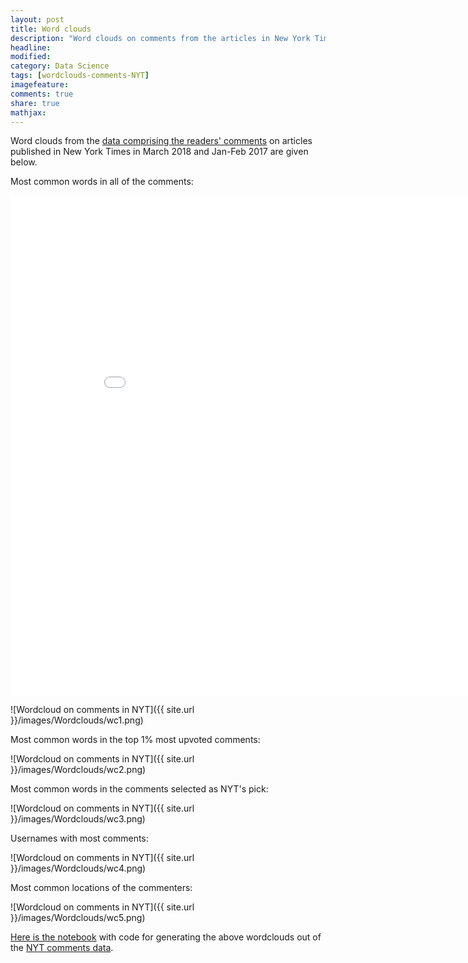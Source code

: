 ```yaml
---
layout: post
title: Word clouds 
description: "Word clouds on comments from the articles in New York Times"
headline:
modified:
category: Data Science
tags: [wordclouds-comments-NYT]
imagefeature: 
comments: true
share: true
mathjax:
---
```


Word clouds from the [data comprising the readers' comments](https://www.kaggle.com/aashita/nyt-comments) on articles published in New York Times in March 2018 and Jan-Feb 2017 are given below.

Most common words in all of the comments:

<iframe width="900" height="800" frameborder="0" scrolling="no" src="//plot.ly/~kai1992cool/20.embed"></iframe>

![Wordcloud on comments in NYT]({{ site.url }}/images/Wordclouds/wc1.png)


Most common words in the top 1% most upvoted comments:


![Wordcloud on comments in NYT]({{ site.url }}/images/Wordclouds/wc2.png)


Most common words in the comments selected as NYT's pick:

![Wordcloud on comments in NYT]({{ site.url }}/images/Wordclouds/wc3.png)


Usernames with most comments:

![Wordcloud on comments in NYT]({{ site.url }}/images/Wordclouds/wc4.png)

Most common locations of the commenters:

![Wordcloud on comments in NYT]({{ site.url }}/images/Wordclouds/wc5.png)

[Here is the notebook](https://www.kaggle.com/aashita/word-clouds) with code for generating the above wordclouds out of the [NYT comments data](https://www.kaggle.com/aashita/nyt-comments).
